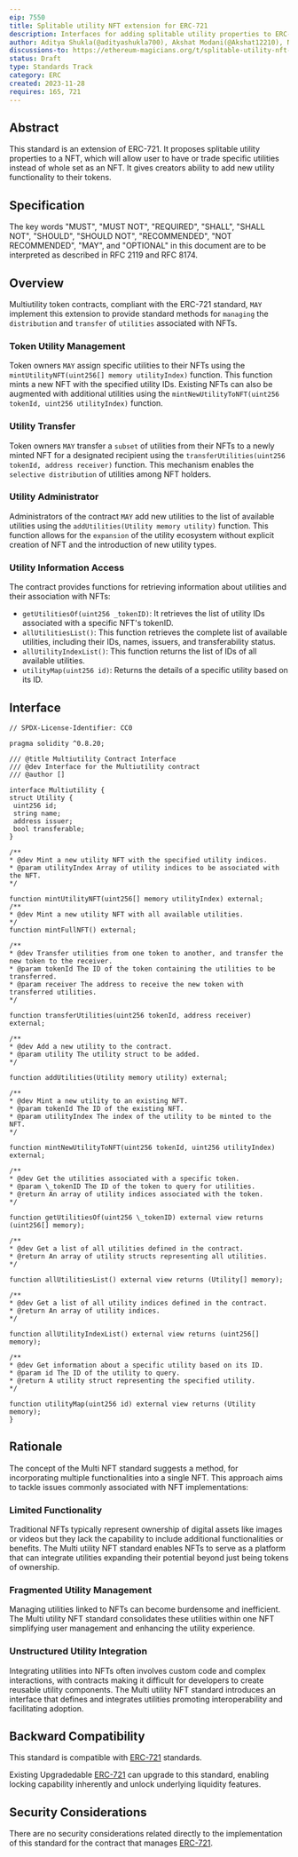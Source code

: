 ```yaml
---
eip: 7550
title: Splitable utility NFT extension for ERC-721
description: Interfaces for adding splitable utility properties to ERC-721
author: Aditya Shukla(@adityashukla700), Akshat Modani(@Akshat12210), Namish Khandelwal(@namishk), Sparsh Goud(@sparsh76)
discussions-to: https://ethereum-magicians.org/t/splitable-utility-nft-token-for-erc-721/16380
status: Draft
type: Standards Track
category: ERC
created: 2023-11-28
requires: 165, 721
---
```

  
## Abstract

  

This standard is an extension of ERC-721. It proposes splitable utility properties to a NFT, which will allow user to have or trade specific utilities instead of whole set as an NFT. It gives creators ability to add new utility functionality to their tokens.


## Specification
The key words "MUST", "MUST NOT", "REQUIRED", "SHALL", "SHALL NOT", "SHOULD", "SHOULD NOT", "RECOMMENDED", "NOT RECOMMENDED", "MAY", and "OPTIONAL" in this document are to be interpreted as described in RFC 2119 and RFC 8174.

## Overview
Multiutility token contracts, compliant with the ERC-721 standard, `MAY` implement this extension to provide standard methods for `managing` the `distribution` and `transfer` of `utilities` associated with NFTs.
### Token Utility Management
Token owners `MAY` assign specific utilities to their NFTs using the `mintUtilityNFT(uint256[] memory utilityIndex)` function. This function mints a new NFT with the specified utility IDs. Existing NFTs can also be augmented with additional utilities using the `mintNewUtilityToNFT(uint256 tokenId, uint256 utilityIndex)` function.
### Utility Transfer
Token owners `MAY` transfer a `subset` of utilities from their NFTs to a newly minted NFT for a designated recipient using the `transferUtilities(uint256 tokenId, address receiver)` function. This mechanism enables the `selective distribution` of utilities among NFT holders.
### Utility Administrator
Administrators of the contract `MAY` add new utilities to the list of available utilities using the `addUtilities(Utility memory utility)` function. This function allows for the `expansion` of the utility ecosystem without explicit creation of NFT and the introduction of new utility types.
### Utility Information Access
The contract provides functions for retrieving information about utilities and their association with NFTs:
- `getUtilitiesOf(uint256 _tokenID)`: It retrieves the list of utility IDs associated with a specific NFT's tokenID.
- `allUtilitiesList()`: This function retrieves the complete list of available utilities, including their IDs, names, issuers, and transferability status.
- `allUtilityIndexList()`: This function returns the list of IDs of all available utilities.
- `utilityMap(uint256 id)`: Returns the details of a specific utility based on its ID.

## Interface
```
// SPDX-License-Identifier: CC0

pragma solidity ^0.8.20;

/// @title Multiutility Contract Interface
/// @dev Interface for the Multiutility contract
/// @author []

interface Multiutility {
struct Utility {
​ uint256 id;
​ string name;
​ address issuer;
​ bool transferable;
}

/**
* @dev Mint a new utility NFT with the specified utility indices.
* @param utilityIndex Array of utility indices to be associated with the NFT.
*/

function mintUtilityNFT(uint256[] memory utilityIndex) external;
/**  
* @dev Mint a new utility NFT with all available utilities.
*/
function mintFullNFT() external;

/**
* @dev Transfer utilities from one token to another, and transfer the new token to the receiver.
* @param tokenId The ID of the token containing the utilities to be transferred.
* @param receiver The address to receive the new token with transferred utilities.  
*/

function transferUtilities(uint256 tokenId, address receiver) external;

/**
* @dev Add a new utility to the contract.
* @param utility The utility struct to be added.
*/ 

function addUtilities(Utility memory utility) external;

/**
* @dev Mint a new utility to an existing NFT.
* @param tokenId The ID of the existing NFT.
* @param utilityIndex The index of the utility to be minted to the NFT.
*/

function mintNewUtilityToNFT(uint256 tokenId, uint256 utilityIndex) external;

/**
* @dev Get the utilities associated with a specific token.
* @param \_tokenID The ID of the token to query for utilities. 
* @return An array of utility indices associated with the token.
*/

function getUtilitiesOf(uint256 \_tokenID) external view returns (uint256[] memory);

/**
* @dev Get a list of all utilities defined in the contract.
* @return An array of utility structs representing all utilities.
*/

function allUtilitiesList() external view returns (Utility[] memory);

/**
* @dev Get a list of all utility indices defined in the contract.
* @return An array of utility indices.
*/

function allUtilityIndexList() external view returns (uint256[] memory);

/**
* @dev Get information about a specific utility based on its ID.
* @param id The ID of the utility to query.
* @return A utility struct representing the specified utility.
*/

function utilityMap(uint256 id) external view returns (Utility memory);
}
```

## Rationale
The concept of the Multi NFT standard suggests a method, for incorporating multiple functionalities into a single NFT. This approach aims to tackle issues commonly associated with NFT implementations:


### Limited Functionality

  

Traditional NFTs typically represent ownership of digital assets like images or videos but they lack the capability to include additional functionalities or benefits. The Multi utility NFT standard enables NFTs to serve as a platform that can integrate utilities expanding their potential beyond just being tokens of ownership.

  

### Fragmented Utility Management

  

Managing utilities linked to NFTs can become burdensome and inefficient. The Multi utility NFT standard consolidates these utilities within one NFT simplifying user management and enhancing the utility experience.

  

### Unstructured Utility Integration

  

Integrating utilities into NFTs often involves custom code and complex interactions, with contracts making it difficult for developers to create reusable utility components. The Multi utility NFT standard introduces an interface that defines and integrates utilities promoting interoperability and facilitating adoption.

  



## Backward Compatibility
This standard is compatible with [ERC-721](https://file+.vscode-resource.vscode-cdn.net/c%3A/Users/namis/Downloads/eip-721.md) standards.

Existing Upgradedable [ERC-721](https://file+.vscode-resource.vscode-cdn.net/c%3A/Users/namis/Downloads/eip-721.md) can upgrade to this standard, enabling locking capability inherently and unlock underlying liquidity features.

## Security Considerations
There are no security considerations related directly to the implementation of this standard for the contract that manages [ERC-721](https://eips.ethereum.org/EIPS/eip-721).
